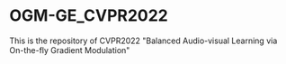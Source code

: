 # OGM-GE_CVPR2022
This is the repository of CVPR2022 "Balanced Audio-visual Learning via On-the-fly Gradient Modulation"
